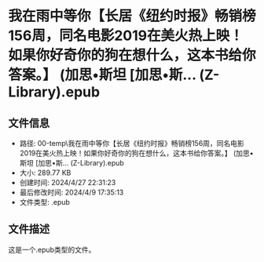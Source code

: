 ﻿# 我在雨中等你【长居《纽约时报》畅销榜156周，同名电影2019在美火热上映！如果你好奇你的狗在想什么，这本书给你答案。】 (加思•斯坦 [加思•斯... (Z-Library).epub

## 文件信息
- 路径: 00-temp\我在雨中等你【长居《纽约时报》畅销榜156周，同名电影2019在美火热上映！如果你好奇你的狗在想什么，这本书给你答案。】 (加思•斯坦 [加思•斯... (Z-Library).epub
- 大小: 289.77 KB
- 创建时间: 2024/4/27 22:31:23
- 最后修改时间: 2024/4/9 17:35:13
- 文件类型: .epub

## 文件描述
这是一个.epub类型的文件。

